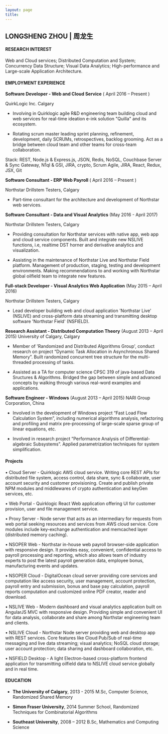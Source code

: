 ```yaml
---
layout: page
title:
---
```


LONGSHENG ZHOU | 周龙生
---------

#### RESEARCH INTEREST

Web and Cloud services; Distributed Computation and System; Concurrency Data Structure; Visual Data Analytics; High-performance and Large-scale Application Architecture.

#### EMPLOYMENT EXPERIENCE

**Software Developer - Web and Cloud Service** ( April 2016 – Present )

QuirkLogic Inc. Calgary

- Involving in Quirklogic agile R&D engineering team building cloud and web services for real-time ideation e-ink solution "Quilla" and its ecosystem.

- Rotating scrum master leading sprint planning, refinement, development, daily SCRUMs, retrospectives, backlog grooming. Act as a bridge between cloud team and other teams for cross-team collaboration.

Stack: REST, Node.js & Express.js, JSON, Redis, NoSQL, Couchbase Server & Sync Gateway, N1ql & GSI, JIRA, crypto, Scrum Agile, JIRA, React, Redux, JSX, Git

**Software Consultant - ERP Web Payroll**  ( April 2016 – Present )

Northstar Drillstem Testers, Calgary

- Part-time consultant for the architecture and development of Northstar web services.

**Software Consultant - Data and Visual Analytics** (May 2016 - April 2017)

Northstar Drillstem Testers, Calgary

- Providing consultation for Northstar services with native app, web app and cloud service components. Built and integrate new NSLIVE functions, i.e, realtime DST horner and derivative analytics and visualization.

- Assisting in the maintenance of Northstar Live and Northstar Field platform. Management of production, staging, testing and development environments. Making recommendations to and working with Northstar global oilfield team to integrate new features.

**Full-stack Developer - Visual Analytics Web Application** (May 2015 – April 2016)

Northstar Drillstem Testers, Calgary

- Lead developer building web and cloud application 'Northstar Live' (NSLIVE) and cross-platform data streaming and transmitting desktop software 'Northstar Field' (NSFIELD).  


**Research Assistant - Distributed Computation Theory** (August 2013 – April 2015)
University of Calgary, Calgary

- Member of 'Randomized and Distributed Algorithms Group', conduct research on project “Dynamic Task Allocation in Asynchronous Shared Memory”. Built randomized concurrent tree structure for the multi-threaded processing of tasks.

- Assisted as a TA for computer science CPSC 319 of java-based Data Sructures & Algorithms. Bridged the gap between simple and advanced concepts by walking through various real-word examples and applications.

**Software Engineer - Windows** (August 2013 – April 2015)
NARI Group Corporation, China

- Involved in the development of Windows project “Fast Load Flow Calculation System”, including numerical algorithms analysis, refactoring and profiling and matrix pre-processing of large-scale sparse group of linear equations, etc.

- Involved in research project ”Performance Analysis of Differential-algebraic Subsystems”. Applied parametrization techniques for system simplification.

#### Projects

• Cloud Server - Quirklogic AWS cloud service. Writing core REST APIs for distributed file system, access control, data share, sync & collaborate, user account security and customer provisioning. Create and publish private NPM modules and middlewares of crypto authentication and keyGen services, etc.

• Web Portal - Quirklogic React Web application offering UI for customer provision, user and file management service.

• Proxy Server - Node server that acts as an intermediary for requests from web portal seeking resources and services from AWS cloud service. Core modules include key-exchange authentication and memcached layer (distributed memory caching).

• NSOPER Web - Northstar in-house web payroll browser-side application with responsive design. It provides easy, convenient, confidential access to payroll processing and reporting, which also allows team of industry experts to post the latest payroll generation data, employee bonus, manufacturing events and updates.

• NSOPER Cloud - DigitalOcean cloud server providing core services and computation like access security, user management, account protection, payroll entry and submission, bonus and base pay calculation, payroll reports computation and customized online PDF creator, reader and download.

• NSLIVE Web - Modern dashboard and visual analytics application built on AngularJS MVC with responsive design. Providing simple and convenient UI for data analysis, collaborate and share among Northstar engineering team and clients.

• NSLIVE Cloud - Northstar Node server providing web and desktop app with REST services. Core features like Cloud Pub/Sub of real-time messaging and live data streaming; visual analytics; NoSQL cloud storage; user account protection; data sharing and dashboard collaboration, etc.

• NSFIELD Desktop - A light Electron-based cross-platform frontend application for transmitting oilfield data to NSLIVE cloud service globally and in real time.

#### EDUCATION
- **The University of Calgary**, 2013 - 2015
M.Sc, Computer Science, Randomized Shared Memory

- **Simon Fraser University**, 2014
Summer School, Randomized Techniques for Combinatorial Algorithms

- **Southeast University**, 2008 – 2012
B.Sc, Mathematics and Computing Science
